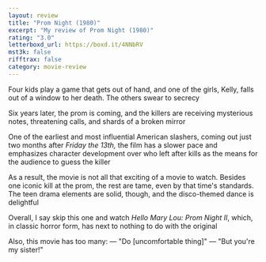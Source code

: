 ```yaml
---
layout: review
title: "Prom Night (1980)"
excerpt: "My review of Prom Night (1980)"
rating: "3.0"
letterboxd_url: https://boxd.it/4NNbRV
mst3k: false
rifftrax: false
category: movie-review
---
```


Four kids play a game that gets out of hand,
and one of the girls, Kelly, falls out of a window to her death. The others swear to secrecy

Six years later, the prom is coming, and the killers are receiving mysterious notes, threatening calls, and shards of a broken mirror

One of the earliest and most influential American slashers, coming out just two months after <i>Friday the 13th,</i> the film has a slower pace and emphasizes character development over who left after kills as the means for the audience to guess the killer

As a result, the movie is not all that exciting of a movie to watch. Besides one iconic kill at the prom, the rest are tame, even by that time's standards. The teen drama elements are solid, though, and the disco-themed dance is delightful

Overall, I say skip this one and watch <i>Hello Mary Lou: Prom Night II</i>, which, in classic horror form, has next to nothing to do with the original

Also, this movie has too many:
— "Do [uncomfortable thing]"
— "But you're my sister!"
